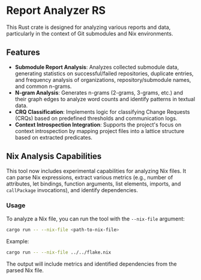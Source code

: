# Report Analyzer RS

This Rust crate is designed for analyzing various reports and data, particularly in the context of Git submodules and Nix environments.

## Features

*   **Submodule Report Analysis**: Analyzes collected submodule data, generating statistics on successful/failed repositories, duplicate entries, and frequency analysis of organizations, repository/submodule names, and common n-grams.
*   **N-gram Analysis**: Generates n-grams (2-grams, 3-grams, etc.) and their graph edges to analyze word counts and identify patterns in textual data.
*   **CRQ Classification**: Implements logic for classifying Change Requests (CRQs) based on predefined thresholds and communication logs.
*   **Context Introspection Integration**: Supports the project's focus on context introspection by mapping project files into a lattice structure based on extracted predicates.

## Nix Analysis Capabilities

This tool now includes experimental capabilities for analyzing Nix files. It can parse Nix expressions, extract various metrics (e.g., number of attributes, let bindings, function arguments, list elements, imports, and `callPackage` invocations), and identify dependencies.

### Usage

To analyze a Nix file, you can run the tool with the `--nix-file` argument:

```bash
cargo run -- --nix-file <path-to-nix-file>
```

Example:

```bash
cargo run -- --nix-file ../../flake.nix
```

The output will include metrics and identified dependencies from the parsed Nix file.
